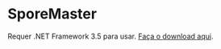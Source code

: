 # SporeMaster

Requer .NET Framework 3.5 para usar. [Faça o download aqui](https://www.microsoft.com/en-us/download/details.aspx?id=22).

